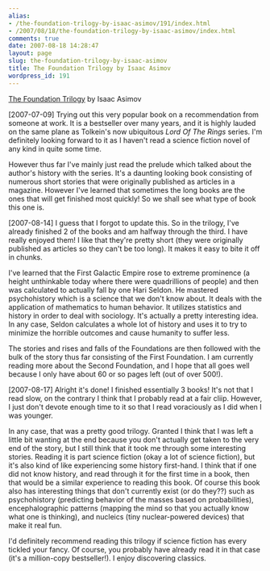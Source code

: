 ```yaml
---
alias:
- /the-foundation-trilogy-by-isaac-asimov/191/index.html
- /2007/08/18/the-foundation-trilogy-by-isaac-asimov/index.html
comments: true
date: 2007-08-18 14:28:47
layout: page
slug: the-foundation-trilogy-by-isaac-asimov
title: The Foundation Trilogy by Isaac Asimov
wordpress_id: 191
---
```


[The Foundation Trilogy](http://www.amazon.com/gp/product/0739444050?ie=UTF8&tag=dereksxanga-20&linkCode=as2&camp=1789&creative=9325&creativeASIN=0739444050) by Isaac Asimov

[2007-07-09]
Trying out this very popular book on a recommendation from someone at work.  It is a bestseller over many years, and it is highly lauded on the same plane as Tolkein's now ubiquitous _Lord Of The Rings_ series.  I'm definitely looking forward to it as I haven't read a science fiction novel of any kind in quite some time. 

However thus far I've mainly just read the prelude which talked about the author's history with the series.  It's a daunting looking book consisting of numerous short stories that were originally published as articles in a magazine.  However I've learned that sometimes the long books are the ones that will get finished most quickly!  So we shall see what type of book this one is.

[2007-08-14]
I guess that I forgot to update this.  So in the trilogy, I've already finished 2 of the books and am halfway through the third.  I have really enjoyed them!  I like that they're pretty short (they were originally published as articles so they can't be too long).  It makes it easy to bite it off in chunks.  

I've learned that the First Galactic Empire rose to extreme prominence (a height unthinkable today where there were quadrillions of people) and then was calculated to actually fall by one Hari Seldon.  He mastered psychohistory which is a science that we don't know about.  It deals with the application of mathematics to human behavior.  It utilizes statistics and history in order to deal with sociology.  It's actually a pretty interesting idea.  In any case, Seldon calculates a whole lot of history and uses it to try to minimize the horrible outcomes and cause humanity to suffer less.

The stories and rises and falls of the Foundations are then followed with the bulk of the story thus far consisting of the First Foundation.  I am currently reading more about the Second Foundation, and I hope that all goes well because I only have about 60 or so pages left (out of over 500!).  

[2007-08-17]
Alright it's done!  I finished essentially 3 books!  It's not that I read slow, on the contrary I think that I probably read at a fair cliip.  However, I just don't devote enough time to it so that I read voraciously as I did when I was younger.

In any case, that was a pretty good trilogy.  Granted I think that I was left a little bit wanting at the end because you don't actually get taken to the very end of the story, but I still think that it took me through some interesting stories.  Reading it is part science fiction (okay a lot of science fiction), but it's also kind of like experiencing some history first-hand.  I think that if one did not know history, and read through it for the first time in a book, then that would be a similar experience to reading this book.  Of course this book also has interesting things that don't currently exist (or do they??) such as psychohistory (predicting behavior of the masses based on probabilities), encephalographic patterns (mapping the mind so that you actually know what one is thinking), and nucleics (tiny nuclear-powered devices) that make it real fun.

I'd definitely recommend reading this trilogy if science fiction has every tickled your fancy.  Of course, you probably have already read it in that case (it's a million-copy bestseller!).  I enjoy discovering classics.
